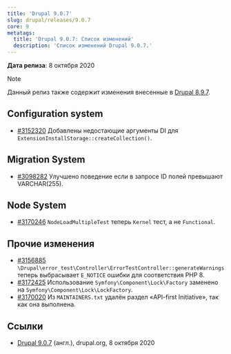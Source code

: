 ```yaml
---
title: 'Drupal 9.0.7'
slug: drupal/releases/9.0.7
core: 9
metatags:
  title: 'Drupal 9.0.7: Список изменений'
  description: 'Список изменений Drupal 9.0.7.'
---
```


**Дата релиза**: 8 октября 2020

> [!NOTE]
> Данный релиз также содержит изменения внесенные в [Drupal 8.9.7](../../../8/8.9.x/8.9.7/index.md).

## Configuration system

- [#3152320](https://www.drupal.org/project/drupal/issues/3152320) Добавлены недостающие аргументы DI для `ExtensionInstallStorage::createCollection()`.

## Migration System

- [#3098282](https://www.drupal.org/project/drupal/issues/3098282) Улучшено поведение если в запросе ID полей превышают VARCHAR(255).

## Node System

- [#3170246](https://www.drupal.org/project/drupal/issues/3170246) `NodeLoadMultipleTest` теперь `Kernel` тест, а не `Functional`.

## Прочие изменения

- [#3156885](https://www.drupal.org/project/drupal/issues/3156885) `\Drupal\error_test\Controller\ErrorTestController::generateWarnings` теперь выбрасывает `E_NOTICE` ошибки для соответствия PHP 8.
- [#3172425](https://www.drupal.org/project/drupal/issues/3172425) Использование `Symfony\Component\Lock\Factory` заменено на `Symfony\Component\Lock\LockFactory`.
- [#3170020](https://www.drupal.org/project/drupa/issues/3170020) Из `MAINTAINERS.txt` удалён раздел «API-first Initiative», так как она выполнена.

## Ссылки

- [Drupal 9.0.7](https://www.drupal.org/project/drupal/releases/9.0.7) (англ.), drupal.org, 8 октября 2020
